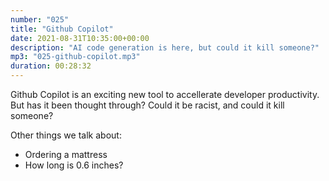 ```yaml
---
number: "025"
title: "Github Copilot"
date: 2021-08-31T10:35:00+00:00
description: "AI code generation is here, but could it kill someone?"
mp3: "025-github-copilot.mp3"
duration: 00:28:32
---
```


Github Copilot is an exciting new tool to accellerate developer productivity. But has it been thought through? Could it be racist, and could it kill someone?

Other things we talk about:
 - Ordering a mattress
 - How long is 0.6 inches?
